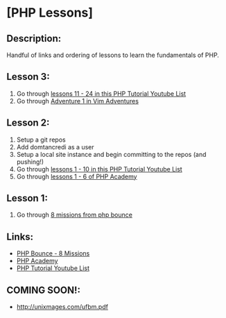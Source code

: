 # [PHP Lessons]

## Description:

Handful of links and ordering of lessons to learn the fundamentals of PHP.

## Lesson 3:

1. Go through [lessons 11 - 24 in this PHP Tutorial Youtube List](http://www.youtube.com/playlist?list=PL442FA2C127377F07&feature=plcp) 
2. Go through [Adventure 1 in Vim Adventures](http://vim-adventures.com/)

## Lesson 2:

1. Setup a git repos
2. Add domtancredi as a user
3. Setup a local site instance and begin committing to the repos (and pushing!)
4. Go through [lessons 1 - 10 in this PHP Tutorial Youtube List](http://www.youtube.com/playlist?list=PL442FA2C127377F07&feature=plcp) 
5. Go through [lessons 1 - 6 of PHP Academy](https://phpacademy.org/course/mysql-php-basics-database)

## Lesson 1:

1. Go through [8 missions from php bounce](http://phpbounce.aws.af.cm/)

## Links:

* [PHP Bounce - 8 Missions](http://phpbounce.aws.af.cm/)
* [PHP Academy](https://phpacademy.org/course/mysql-php-basics-database)
* [PHP Tutorial Youtube List](http://www.youtube.com/playlist?list=PL442FA2C127377F07&feature=plcp) 


## COMING SOON!:

* http://unixmages.com/ufbm.pdf